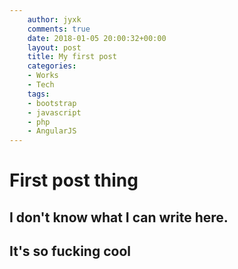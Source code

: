 ```yaml
---
    author: jyxk
    comments: true
    date: 2018-01-05 20:00:32+00:00
    layout: post
    title: My first post
    categories:
    - Works
    - Tech
    tags:
    - bootstrap
    - javascript
    - php
    - AngularJS
---
```


# First post thing
## I don't know what I can write here.
## It's so fucking cool
